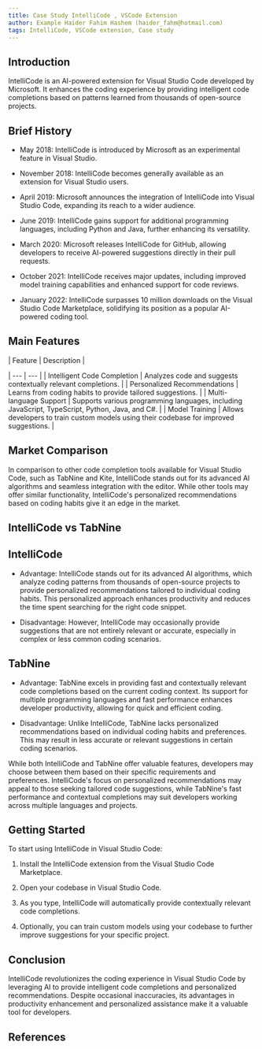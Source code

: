 ```yaml
---
title: Case Study IntelliCode , VSCode Extension
author: Example Haider Fahim Hashem (haider_fahm@hotmail.com)
tags: IntelliCode, VSCode extension, Case study
---
```




## Introduction

IntelliCode is an AI-powered extension for Visual Studio Code developed by Microsoft. It enhances the coding experience by providing intelligent code completions based on patterns learned from thousands of open-source projects.


## Brief History

- May 2018: IntelliCode is introduced by Microsoft as an experimental feature in Visual Studio.

- November 2018: IntelliCode becomes generally available as an extension for Visual Studio users.

- April 2019: Microsoft announces the integration of IntelliCode into Visual Studio Code, expanding its reach to a wider audience.

- June 2019: IntelliCode gains support for additional programming languages, including Python and Java, further enhancing its versatility.

- March 2020: Microsoft releases IntelliCode for GitHub, allowing developers to receive AI-powered suggestions directly in their pull requests.

- October 2021: IntelliCode receives major updates, including improved model training capabilities and enhanced support for code reviews.

- January 2022: IntelliCode surpasses 10 million downloads on the Visual Studio Code Marketplace, solidifying its position as a popular AI-powered coding tool.


## Main Features

| Feature | Description |

| --- | --- |
| Intelligent Code Completion | Analyzes code and suggests contextually relevant completions. |
| Personalized Recommendations | Learns from coding habits to provide tailored suggestions. |
| Multi-language Support | Supports various programming languages, including JavaScript, TypeScript, Python, Java, and C#. |
| Model Training | Allows developers to train custom models using their codebase for improved suggestions. |



## Market Comparison

In comparison to other code completion tools available for Visual Studio Code, such as TabNine and Kite, IntelliCode stands out for its advanced AI algorithms and seamless integration with the editor. While other tools may offer similar functionality, IntelliCode's personalized recommendations based on coding habits give it an edge in the market.

## IntelliCode vs TabNine

## IntelliCode

- Advantage: IntelliCode stands out for its advanced AI algorithms, which analyze coding patterns from thousands of open-source projects to provide personalized recommendations tailored to individual coding habits. This personalized approach enhances productivity and reduces the time spent searching for the right code snippet.

- Disadvantage: However, IntelliCode may occasionally provide suggestions that are not entirely relevant or accurate, especially in complex or less common coding scenarios.

## TabNine

- Advantage: TabNine excels in providing fast and contextually relevant code completions based on the current coding context. Its support for multiple programming languages and fast performance enhances developer productivity, allowing for quick and efficient coding.

- Disadvantage: Unlike IntelliCode, TabNine lacks personalized recommendations based on individual coding habits and preferences. This may result in less accurate or relevant suggestions in certain coding scenarios.

While both IntelliCode and TabNine offer valuable features, developers may choose between them based on their specific requirements and preferences. IntelliCode's focus on personalized recommendations may appeal to those seeking tailored code suggestions, while TabNine's fast performance and contextual completions may suit developers working across multiple languages and projects.



## Getting Started

To start using IntelliCode in Visual Studio Code:

1. Install the IntelliCode extension from the Visual Studio Code Marketplace.

2. Open your codebase in Visual Studio Code.

3. As you type, IntelliCode will automatically provide contextually relevant code completions.

4. Optionally, you can train custom models using your codebase to further improve suggestions for your specific project.



## Conclusion

IntelliCode revolutionizes the coding experience in Visual Studio Code by leveraging AI to provide intelligent code completions and personalized recommendations. Despite occasional inaccuracies, its advantages in productivity enhancement and personalized assistance make it a valuable tool for developers.


## References

